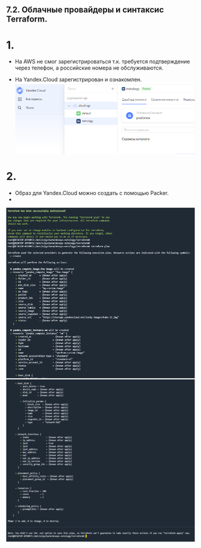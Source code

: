 ## 7.2. Облачные провайдеры и синтаксис Terraform.

# 1. 
- На AWS не смог зарегистрироваться т.к. требуется подтверждение через телефон, а российские номера не обслуживаются. 

- На Yandex.Cloud зарегистрирован и ознакомлен.
![img.png](img.png)


# 2.

- Образ для Yandex.Cloud можно создать с помощью Packer.
- 
![img_1.png](img_1.png)
![img_2.png](img_2.png)